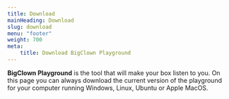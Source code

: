 ```yaml
---
title: Download
mainHeading: Download
slug: download
menu: "footer"
weight: 700
meta:
    title: Download BigClown Playground
---
```


**BigClown Playground** is the tool that will make your box listen to you. On this page you can always download the current version of the playground for your computer running Windows, Linux, Ubuntu or Apple MacOS.
